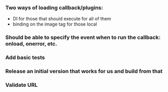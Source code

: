 ### Two ways of loading callback/plugins:
- DI for those that should execute for all of them
- binding on the image tag for those local

### Should be able to specify the event when to run the callback: onload, onerror, etc.

### Add basic tests

### Release an initial version that works for us and build from that

### Validate URL
